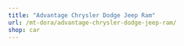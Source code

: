 ```yaml
---
title: "Advantage Chrysler Dodge Jeep Ram"
url: /mt-dora/advantage-chrysler-dodge-jeep-ram/
shop: car
---
```

